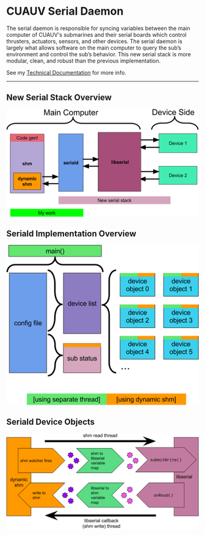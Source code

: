 # CUAUV Serial Daemon

The serial daemon is responsible for syncing variables between the main
computer of CUAUV's submarines and their serial boards which control thrusters,
actuators, sensors, and other devices. The serial daemon is largely what allows
software on the main computer to query the sub’s environment and control the
sub’s behavior. This new serial stack is more modular, clean, and robust than
the previous implementation.

See my [Technical Documentation](doc/serial_daemon_aso26.pdf) for more info.

---

## New Serial Stack Overview
![New Serial Stack](doc/images/new-serial-noian.png)

## Seriald Implementation Overview
![Seriald Overview](doc/images/overview.png)

## Seriald Device Objects
![Device Objects](doc/images/device-objects.png)
